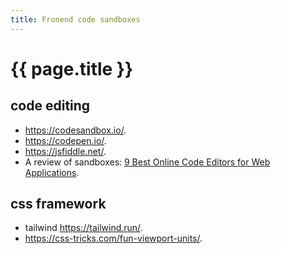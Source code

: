 ```yaml
---
title: Fronend code sandboxes
---
```


# {{ page.title }}


## code editing

* <https://codesandbox.io/>.
* <https://codepen.io/>.
* <https://jsfiddle.net/>.
* A review of sandboxes: [9 Best Online Code Editors for Web Applications](https://geekflare.com/online-code-editors/).

## css framework
* tailwind <https://tailwind.run/>.
* <https://css-tricks.com/fun-viewport-units/>.